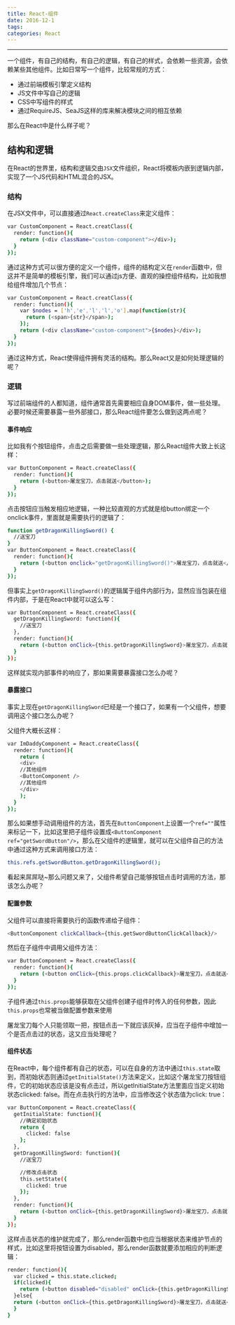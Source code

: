 ```yaml
---
title: React-组件
date: 2016-12-1
tags:
categories: React
---
```

-------------------------------------------------
一个组件，有自己的结构，有自己的逻辑，有自己的样式，会依赖一些资源，会依赖某些其他组件。比如日常写一个组件，比较常规的方式：

* 通过前端模板引擎定义结构
* JS文件中写自己的逻辑
* CSS中写组件的样式
* 通过RequireJS、SeaJS这样的库来解决模块之间的相互依赖

那么在React中是什么样子呢？

<!-- more -->
## 结构和逻辑
在React的世界里，结构和逻辑交由`JSX`文件组织，React将模板内嵌到逻辑内部，实现了一个JS代码和HTML混合的JSX。

### 结构

在JSX文件中，可以直接通过`React.createClass`来定义组件：
```bash
var CustomComponent = React.creatClass({
  render: function(){
    return (<div className="custom-component"></div>);
  }
});
```
通过这种方式可以很方便的定义一个组件，组件的结构定义在`render`函数中，但这并不是简单的模板引擎，我们可以通过js方便、直观的操控组件结构，比如我想给组件增加几个节点：
```bash
var CustomComponent = React.creatClass({
  render: function(){
    var $nodes = ['h','e','l','l','o'].map(function(str){
      return (<span>{str}</span>);
    });
    return (<div className="custom-component">{$nodes}</div>);
  }
});
```
通过这种方式，React使得组件拥有灵活的结构。那么React又是如何处理逻辑的呢？

### 逻辑

写过前端组件的人都知道，组件通常首先需要相应自身DOM事件，做一些处理。必要时候还需要暴露一些外部接口，那么React组件要怎么做到这两点呢？

#### 事件响应

比如我有个按钮组件，点击之后需要做一些处理逻辑，那么React组件大致上长这样：
```bash
var ButtonComponent = React.createClass({
  render: function(){
    return (<button>屠龙宝刀，点击就送</button>);
  }
});
```
点击按钮应当触发相应地逻辑，一种比较直观的方式就是给button绑定一个onclick事件，里面就是需要执行的逻辑了：
```bash
function getDragonKillingSword() {
  //送宝刀
}
var ButtonComponent = React.createClass({
  render: function(){
    return (<button onclick="getDragonKillingSword()">屠龙宝刀，点击就送</button>);
  }
});
```
但事实上`getDragonKillingSword()`的逻辑属于组件内部行为，显然应当包装在组件内部，于是在React中就可以这么写：
```bash
var ButtonComponent = React.createClass({
  getDragonKillingSword: function(){
    //送宝刀
  },
  render: function(){
    return (<button onClick={this.getDragonKillingSword}>屠龙宝刀，点击就送</button>);
  }
});
```
这样就实现内部事件的响应了，那如果需要暴露接口怎么办呢？

#### 暴露接口

事实上现在`getDragonKillingSword`已经是一个接口了，如果有一个父组件，想要调用这个接口怎么办呢？

父组件大概长这样：
```bash
var ImDaddyComponent = React.createClass({
  render: function(){
    return (
    <div>
    //其他组件
    <ButtonComponent />
    //其他组件
    </div>
    );
  }
});
```
那么如果想手动调用组件的方法，首先在`ButtonComponent`上设置一个`ref=""`属性来标记一下，比如这里把子组件设置成`<ButtonComponent ref="getSwordButton"/>`，那么在父组件的逻辑里，就可以在父组件自己的方法中通过这种方式来调用接口方法：
```bash
this.refs.getSwordButton.getDragonKillingSword();
```
看起来屌屌哒~那么问题又来了，父组件希望自己能够按钮点击时调用的方法，那该怎么办呢？

#### 配置参数

父组件可以直接将需要执行的函数传递给子组件：
```bash
<ButtonComponent clickCallback={this.getSwordButtonClickCallback}/>
```
然后在子组件中调用父组件方法：
```bash
var ButtonComponent = React.createClass({
  render: function(){
    return (<button onClick={this.props.clickCallback}>屠龙宝刀，点击就送</button>);
  }
});
```
子组件通过`this.props`能够获取在父组件创建子组件时传入的任何参数，因此`this.props`也常被当做配置参数来使用

屠龙宝刀每个人只能领取一把，按钮点击一下就应该灰掉，应当在子组件中增加一个是否点击过的状态，这又应当处理呢？

#### 组件状态

在React中，每个组件都有自己的状态，可以在自身的方法中通过`this.state`取到，而初始状态则通过`getInitialState()`方法来定义，比如这个屠龙宝刀按钮组件，它的初始状态应该是没有点击过，所以getInitialState方法里面应当定义初始状态clicked: false。而在点击执行的方法中，应当修改这个状态值为click: true：
```bash
var ButtonComponent = React.createClass({
  getInitialState: function(){
    //确定初始状态
    return {
      clicked: false
    };
  },
  getDragonKillingSword: function(){
    //送宝刀

    //修改点击状态
    this.setState({
      clicked: true
    });
  },
  render: function(){
    return (<button onClick={this.getDragonKillingSword}>屠龙宝刀，点击就送</button>);
  }
});
```
这样点击状态的维护就完成了，那么render函数中也应当根据状态来维护节点的样式，比如这里将按钮设置为disabled，那么render函数就要添加相应的判断逻辑：

```bash
render: function(){
  var clicked = this.state.clicked;
  if(clicked){
    return (<button disabled="disabled" onClick={this.getDragonKillingSword}>屠龙宝刀，点击就送</button>);
  }else{
  return (<button onClick={this.getDragonKillingSword}>屠龙宝刀，点击就送</button>);
  }        
}
```
